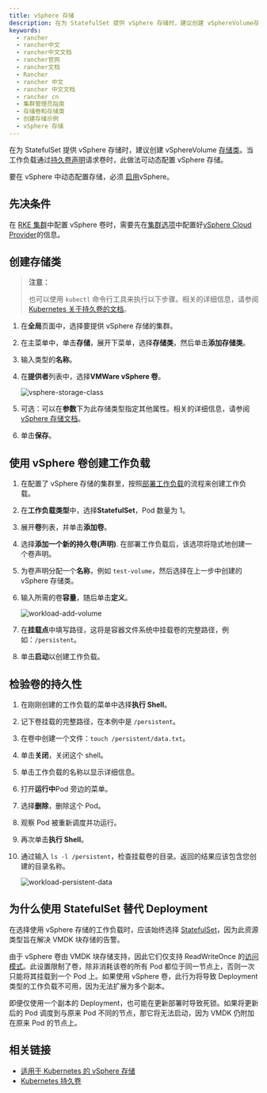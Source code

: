 ```yaml
---
title: vSphere 存储
description: 在为 StatefulSet 提供 vSphere 存储时，建议创建 vSphereVolume存储类。当工作负载通过持久卷声明请求卷时，此做法可动态配置 vSphere 存储。
keywords:
  - rancher
  - rancher中文
  - rancher中文文档
  - rancher官网
  - rancher文档
  - Rancher
  - rancher 中文
  - rancher 中文文档
  - rancher cn
  - 集群管理员指南
  - 存储卷和存储类
  - 创建存储示例
  - vSphere 存储
---
```


在为 StatefulSet 提供 vSphere 存储时，建议创建 vSphereVolume [存储类](/docs/rancher2.5/cluster-admin/volumes-and-storage/_index)。当工作负载通过[持久卷声明](/docs/rancher2.5/cluster-admin/volumes-and-storage/how-storage-works/_index)请求卷时，此做法可动态配置 vSphere 存储。

要在 vSphere 中动态配置存储，必须 [启用](/docs/rancher2.5/cluster-provisioning/rke-clusters/cloud-providers/vsphere/_index)vSphere。

## 先决条件

在 [RKE 集群](/docs/rancher2.5/cluster-provisioning/rke-clusters/_index)中配置 vSphere 卷时，需要先在[集群选项](/docs/rancher2.5/cluster-provisioning/rke-clusters/options/_index)中配置好[vSphere Cloud Provider](/docs/rke/config-options/cloud-providers/vsphere/_index)的信息。

## 创建存储类

> **注意：**
>
> 也可以使用 `kubectl` 命令行工具来执行以下步骤。相关的详细信息，请参阅[Kubernetes 关于持久卷的文档](https://kubernetes.io/docs/concepts/storage/persistent-volumes/)。

1. 在**全局**页面中，选择要提供 vSphere 存储的集群。
2. 在主菜单中，单击**存储**，展开下菜单，选择**存储类**，然后单击**添加存储类**。
3. 输入类型的**名称**。
4. 在**提供者**列表中，选择**VMWare vSphere 卷**。

   ![vsphere-storage-class](/img/rancher/vsphere-storage-class.png)

5. 可选：可以在**参数**下为此存储类型指定其他属性。相关的详细信息，请参阅[vSphere 存储文档](https://vmware.github.io/vsphere-storage-for-kubernetes/documentation/storageclass.html)。
6. 单击**保存**。

## 使用 vSphere 卷创建工作负载

1. 在配置了 vSphere 存储的集群里，按照[部署工作负载](/docs/rancher2.5/k8s-in-rancher/workloads/deploy-workloads/_index)的流程来创建工作负载。
2. 在**工作负载类型**中，选择**StatefulSet**，Pod 数量为 1。
3. 展开**卷**列表，并单击**添加卷**。
4. 选择**添加一个新的持久卷(声明)**. 在部署工作负载后，该选项将隐式地创建一个卷声明。
5. 为卷声明分配一个**名称**，例如 `test-volume`，然后选择在上一步中创建的 vSphere 存储类。
6. 输入所需的卷**容量**，随后单击**定义**。

   ![workload-add-volume](/img/rancher/workload-add-volume.png)

7. 在**挂载点**中填写路径，这将是容器文件系统中挂载卷的完整路径，例如：`/persistent`。
8. 单击**启动**以创建工作负载。

## 检验卷的持久性

1. 在刚刚创建的工作负载的菜单中选择**执行 Shell**。
2. 记下卷挂载的完整路径，在本例中是 `/persistent`。
3. 在卷中创建一个文件：`touch /persistent/data.txt`。
4. 单击**关闭**，关闭这个 shell。
5. 单击工作负载的名称以显示详细信息。
6. 打开**运行中**Pod 旁边的菜单。
7. 选择**删除**，删除这个 Pod。
8. 观察 Pod 被重新调度并功运行。
9. 再次单击**执行 Shell**。
10. 通过输入 `ls -l /persistent`，检查挂载卷的目录。返回的结果应该包含您创建的目录名称。

    ![workload-persistent-data](/img/rancher/workload-persistent-data.png)

## 为什么使用 StatefulSet 替代 Deployment

在选择使用 vSphere 存储的工作负载时，应该始终选择 [StatefulSet](https://kubernetes.io/docs/concepts/workloads/controllers/statefulset/)，因为此资源类型旨在解决 VMDK 块存储的告警。

由于 vSphere 卷由 VMDK 块存储支持，因此它们仅支持 ReadWriteOnce 的[访问模式](https://kubernetes.io/docs/concepts/storage/persistent-volumes/#persistentvolumeclaims)。此设置限制了卷，除非消耗该卷的所有 Pod 都位于同一节点上，否则一次只能将其挂载到一个 Pod 上。如果使用 vSphere 卷，此行为将导致 Deployment 类型的工作负载不可用，因为无法扩展为多个副本。

即便仅使用一个副本的 Deployment，也可能在更新部署时导致死锁。如果将更新后的 Pod 调度到与原来 Pod 不同的节点，那它将无法启动，因为 VMDK 仍附加在原来 Pod 的节点上。

## 相关链接

- [适用于 Kubernetes 的 vSphere 存储](https://vmware.github.io/vsphere-storage-for-kubernetes/documentation/)
- [Kubernetes 持久卷](https://kubernetes.io/docs/concepts/storage/persistent-volumes/)
